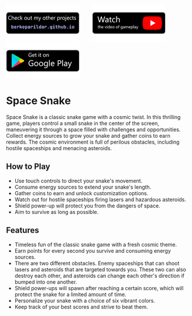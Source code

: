 <a href="https://berkeparildar.github.io/" target="_blank"><img src="media/pf.png" alt="Badge 1"></a>&nbsp;&nbsp;&nbsp;&nbsp;&nbsp;&nbsp;&nbsp;&nbsp;
<a href="https://youtu.be/AqxnFYLENnA" target="_blank"><img src="media/ty.png" alt="Badge 2"></a>&nbsp;&nbsp;&nbsp;&nbsp;&nbsp;&nbsp;&nbsp;&nbsp;
<a href="https://play.google.com/store/apps/details?id=com.bprldr.spacesnake" target="_blank"><img src="media/gp.png" alt="Badge 3"></a>
# Space Snake
Space Snake is a classic snake game with a cosmic twist. In this thrilling game, players control a small snake in the center of the screen, maneuvering it through a space filled with challenges and opportunities. Collect energy sources to grow your snake and gather coins to earn rewards. The cosmic environment is full of perilous obstacles, including hostile spaceships and menacing asteroids.

## How to Play

- Use touch controls to direct your snake's movement.
- Consume energy sources to extend your snake's length.
- Gather coins to earn and unlock customization options.
- Watch out for hostile spaceships firing lasers and hazardous asteroids.
- Shield power-up will protect you from the dangers of space.
- Aim to survive as long as possible.

## Features

- Timeless fun of the classic snake game with a fresh cosmic theme.
- Earn points for every second you survive and consuming energy sources.
- There are two different obstacles. Enemy spaceships that can shoot lasers and asteroids that are targeted towards you. These two can also destroy each other, and asteroids can change each other's direction if bumped into one another.
- Shield power-ups will spawn after reaching a certain score, which will protect the snake for a limited amount of time.
- Personalize your snake with a choice of six vibrant colors.
- Keep track of your best scores and strive to beat them.

